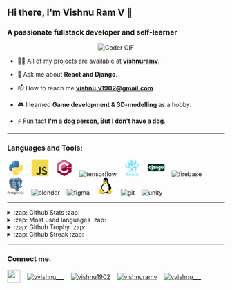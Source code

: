 ## Hi there, I'm Vishnu Ram V 👋
### A passionate fullstack developer and self-learner
<p align="center">
    <img src="https://media.giphy.com/media/Ah3zHH7hvsSB2/source.gif" alt="Coder GIF" width="350" height="250">
</p>

<!-- - 🔭 I’m currently working on a **100 days UI challenge**.-->

<!-- - 🌱 I’m currently learning **React Native**.-->

- 👨‍💻 All of my projects are available at **[vishnuramv](https://github.com/vishnuramv/)**.

- 💬 Ask me about **React and Django**.

- 📫 How to reach me **vishnu.v1902@gmail.com**.

- 🎮 I learned **Game development & 3D-modelling** as a hobby.

- ⚡ Fun fact **I'm a dog person, But I don't have a dog**.

---

### Languages and Tools:

<p align="left">
    <img src="https://raw.githubusercontent.com/devicons/devicon/master/icons/python/python-original.svg" alt="python" width="40" height="40"/> &nbsp;&nbsp;
    <img src="https://raw.githubusercontent.com/devicons/devicon/master/icons/javascript/javascript-original.svg" alt="javascript" width="40" height="40"/> &nbsp;&nbsp;
    <img src="https://raw.githubusercontent.com/devicons/devicon/master/icons/cplusplus/cplusplus-original.svg" alt="cplusplus" width="40" height="40"/> &nbsp;&nbsp;
    <img src="https://www.vectorlogo.zone/logos/tensorflow/tensorflow-icon.svg" alt="tensorflow" width="40" height="40"/> &nbsp;&nbsp;
<!--     <img src="https://www.vectorlogo.zone/logos/flutterio/flutterio-icon.svg" alt="flutter" width="40" height="40"/> &nbsp;&nbsp; -->
    <img src="https://raw.githubusercontent.com/devicons/devicon/master/icons/react/react-original-wordmark.svg" alt="react" width="40" height="40"/> &nbsp;&nbsp;
    <img src="https://raw.githubusercontent.com/devicons/devicon/master/icons/django/django-original.svg" alt="django" width="40" height="40"/> &nbsp;&nbsp;
    <img src="https://www.vectorlogo.zone/logos/firebase/firebase-icon.svg" alt="firebase" width="40" height="40"/> &nbsp;&nbsp;
    <img src="https://raw.githubusercontent.com/devicons/devicon/master/icons/postgresql/postgresql-original-wordmark.svg" alt="postgresql" width="40" height="40"/> &nbsp;&nbsp;
    <img src="https://download.blender.org/branding/community/blender_community_badge_white.svg" alt="blender" width="40" height="40"/> &nbsp;&nbsp;
    <img src="https://www.vectorlogo.zone/logos/figma/figma-icon.svg" alt="figma" width="40" height="40"/> &nbsp;&nbsp;
    <img src="https://raw.githubusercontent.com/devicons/devicon/master/icons/linux/linux-original.svg" alt="linux" width="40" height="40"/> &nbsp;&nbsp;
    <img src="https://www.vectorlogo.zone/logos/git-scm/git-scm-icon.svg" alt="git" width="40" height="40"/> &nbsp;&nbsp;
    <img src="https://www.vectorlogo.zone/logos/unity3d/unity3d-icon.svg" alt="unity" width="40" height="40"/> &nbsp;&nbsp;
<!--     <img src="https://raw.githubusercontent.com/devicons/devicon/master/icons/amazonwebservices/amazonwebservices-original-wordmark.svg" alt="aws" width="40" height="40"/> -->
<!--     <img src="https://www.vectorlogo.zone/logos/gnu_bash/gnu_bash-icon.svg" alt="bash" width="40" height="40"/> -->
<!--     <img src="https://www.chartjs.org/media/logo-title.svg" alt="chartjs" width="40" height="40"/> -->
<!--     <img src="https://raw.githubusercontent.com/devicons/devicon/master/icons/csharp/csharp-original.svg" alt="csharp" width="40" height="40"/> -->
<!--     <img src="https://www.vectorlogo.zone/logos/pocoo_flask/pocoo_flask-icon.svg" alt="flask" width="40" height="40"/> -->
<!--     <img src="https://www.vectorlogo.zone/logos/gatsbyjs/gatsbyjs-icon.svg" alt="gatsby" width="40" height="40"/> -->
<!--     <img src="https://www.vectorlogo.zone/logos/heroku/heroku-icon.svg" alt="heroku" width="40" height="40"/> -->
<!--     <img src="https://raw.githubusercontent.com/devicons/devicon/master/icons/mysql/mysql-original-wordmark.svg" alt="mysql" width="40" height="40"/>  -->
<!--     <img src="https://cdn.worldvectorlogo.com/logos/nextjs-3.svg" alt="nextjs" width="40" height="40"/>  -->
<!--     <img src="https://www.vectorlogo.zone/logos/getpostman/getpostman-icon.svg" alt="postman" width="40" height="40"/> -->
<!--     <img src="https://raw.githubusercontent.com/devicons/devicon/master/icons/typescript/typescript-original.svg" alt="typescript" width="40" height="40"/> -->
<!--     <img src="https://raw.githubusercontent.com/prplx/svg-logos/5585531d45d294869c4eaab4d7cf2e9c167710a9/svg/materialize.svg" alt="materialize" width="40" height="40"/> &nbsp;&nbsp;  -->
    <!-- <img src="https://www.vectorlogo.zone/logos/dartlang/dartlang-icon.svg" alt="dart" width="40" height="40"/>  -->
</p>

---

<details>
  <summary>:zap: Github Stats :zap:</summary>
  <p>&nbsp;<img align="center" src="https://github-readme-stats.vishnuramv.vercel.app/api?username=vishnuramv&show_icons=true" alt="vishnuramv" /></p>
</details>

<!-- <details>
  <summary>:zap: Recent Activity :zap:</summary>
  <p>
      START_SECTION:activity
  </p>
</details> -->

<details>
  <summary>:zap: Most used languages :zap:</summary>
  <p><img align="center" src="https://github-readme-stats.vercel.app/api/top-langs/?username=vishnuramv&layout=compact&hide=html" alt="vishnuramv" /></p>
</details>

<details>
    <summary>:zap: Github Trophy :zap:</summary>
    <p align="left"> <a href="https://github.com/ryo-ma/github-profile-trophy"><img src="https://github-profile-trophy.vercel.app/?username=vishnuramv" alt="vishnuramv" /></a> </p>
</details>
<details>
    <summary>:zap: Github Streak :zap:</summary>
    <p><img align="center" src="https://github-readme-streak-stats.herokuapp.com/?user=vishnuramv&" alt="vishnuramv" /></p>
</details>

---

### Connect me:
<a href="https://vishnuramv.github.io" target="blank"><img align="center" src="https://img.icons8.com/wired/32/000000/domain.png" height="30" width="30"/></a>&nbsp;&nbsp;&nbsp;
<a href="https://instagram.com/vvishnu___" target="blank"><img align="center" src="https://cdn.jsdelivr.net/npm/simple-icons@3.0.1/icons/instagram.svg" alt="vvishnu___" height="30" width="30" /></a>&nbsp;&nbsp;&nbsp;
<a href="https://linkedin.com/in/vishnu1902" target="blank"><img align="center" src="https://cdn.jsdelivr.net/npm/simple-icons@3.0.1/icons/linkedin.svg" alt="vishnu1902" height="30" width="30" /></a>&nbsp;&nbsp;&nbsp;
<a href="https://dev.to/vishnuramv" target="blank"><img align="center" src="https://cdn.jsdelivr.net/npm/simple-icons@3.0.1/icons/dev-dot-to.svg" alt="vishnuramv" height="30" width="30" /></a>&nbsp;&nbsp;&nbsp;
<a href="https://twitter.com/vvishnu___" target="blank"><img align="center" src="https://cdn.jsdelivr.net/npm/simple-icons@3.0.1/icons/twitter.svg" alt="vvishnu___" height="30" width="30" /></a>&nbsp;&nbsp;&nbsp;
<!-- <a href="https://www.hackerrank.com/vishnu_v1902" target="blank"><img align="center" src="https://cdn.jsdelivr.net/npm/simple-icons@3.0.1/icons/hackerrank.svg" alt="vishnu_v1902" height="30" width="30" /></a>&nbsp;&nbsp;&nbsp; -->
<!-- <a href="https://stackoverflow.com/users/13526964" target="blank"><img align="center" src="https://cdn.jsdelivr.net/npm/simple-icons@3.0.1/icons/stackoverflow.svg" alt="13526964" height="30" width="30" /></a>&nbsp;&nbsp;&nbsp; -->
<!-- <a href="https://facebook.com/vvishnu1902" target="blank"><img align="center" src="https://cdn.jsdelivr.net/npm/simple-icons@3.0.1/icons/facebook.svg" alt="vvishnu1902" height="30" width="30" /></a>&nbsp;&nbsp;&nbsp; -->
